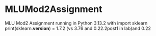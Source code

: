 # MLUMod2Assignment
MLU Mod2 Assignment running in Python 3.13.2 with import sklearn print(sklearn.__version__) = 1.7.2 (vs 3.76 and 0.22.2post1 in lab)and 0.22
